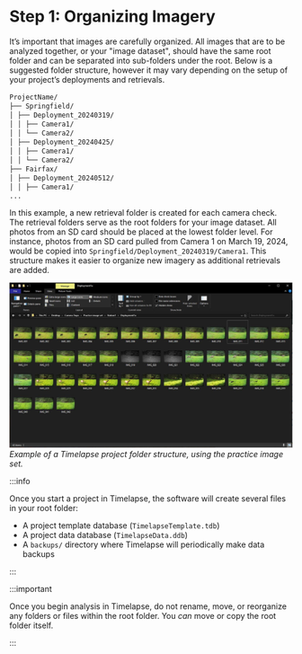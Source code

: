 # Step 1: Organizing Imagery

It’s important that images are carefully organized. All images that are to be analyzed together, or your "image dataset", should have the same root folder and can be separated into sub-folders under the root. Below is a suggested folder structure, however it may vary depending on the setup of your project’s deployments and retrievals.

```
ProjectName/
├── Springfield/
│ ├── Deployment_20240319/
│ │ ├── Camera1/
│ │ └── Camera2/
│ ├── Deployment_20240425/
│ │ ├── Camera1/
│ │ └── Camera2/
├── Fairfax/
│ ├── Deployment_20240512/
│ │ ├── Camera1/
...
```

In this example, a new retrieval folder is created for each camera check. The retrieval folders serve as the root folders for your image dataset. All photos from an SD card should be placed at the lowest folder level. For instance, photos from an SD card pulled from Camera 1 on March 19, 2024, would be copied into `Springfield/Deployment_20240319/Camera1`. This structure makes it easier to organize new imagery as additional retrievals are added.

![Screenshot of imagery organization in the Timelapse practice image set](images/organizing-imagery.jpg)
_Example of a Timelapse project folder structure, using the practice image set._

:::info

Once you start a project in Timelapse, the software will create several files in your root folder:

* A project template database (`TimelapseTemplate.tdb`)
* A project data database (`TimelapseData.ddb`)
* A `backups/` directory where Timelapse will periodically make data backups

:::

:::important

Once you begin analysis in Timelapse, do not rename, move, or reorganize any folders or files within the root folder. You _can_ move or copy the root folder itself.

:::
